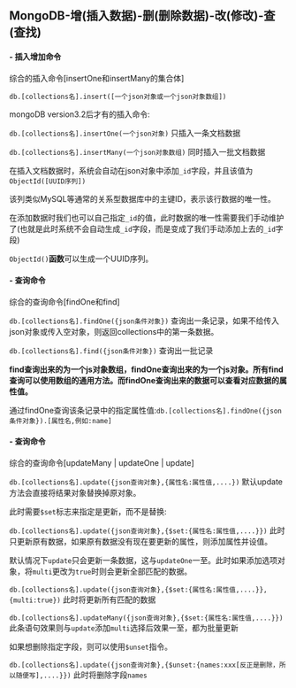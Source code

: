 ## MongoDB-增(插入数据)-删(删除数据)-改(修改)-查(查找)

#### - **插入增加命令**

综合的插入命令[insertOne和insertMany的集合体]

`db.[collections名].insert([一个json对象或一个json对象数组])`

mongoDB version3.2后才有的插入命令:

`db.[collections名].insertOne(一个json对象)`   只插入一条文档数据

`db.[collections名].insertMany(一个json对象数组)`   同时插入一批文档数据

在插入文档数据时，系统会自动在json对象中添加`_id`字段，并且该值为`ObjectId([UUID序列])`

该列类似MySQL等通常的关系型数据库中的主键ID，表示该行数据的唯一性。

在添加数据时我们也可以自己指定`_id`的值，此时数据的唯一性需要我们手动维护了(也就是此时系统不会自动生成`_id`字段，而是变成了我们手动添加上去的`_id`字段)

`ObjectId()`**函数**可以生成一个UUID序列。


#### - **查询命令**

综合的查询命令[findOne和find]

`db.[collections名].findOne({json条件对象})`    查询出一条记录，如果不给传入json对象或传入空对象，则返回collections中的第一条数据。

`db.[collections名].find({json条件对象})`		查询出一批记录

**find查询出来的为一个js对象数组，findOne查询出来的为一个js对象。所有find查询可以使用数组的通用方法。而findOne查询出来的数据可以查看对应数据的属性值。**

通过findOne查询该条记录中的指定属性值:`db.[collections名].findOne({json条件对象}).[属性名,例如:name]`

#### - **查询命令**

综合的查询命令[updateMany | updateOne | update]

`db.[collections名].update({json查询对象},{属性名:属性值,....})`   默认update方法会直接将结果对象替换掉原对象。

此时需要`$set`标志来指定是更新，而不是替换:

`db.[collections名].update({json查询对象},{$set:{属性名:属性值,....}})`    此时只更新原有数据，如果原有数据没有现在要更新的属性，则添加属性并设值。

默认情况下`update`只会更新一条数据，这与`updateOne`一至。此时如果添加选项对象，将`multi`更改为`true`时则会更新全部匹配的数据。

`db.[collections名].update({json查询对象},{$set:{属性名:属性值,....}},{multi:true})`   此时将更新所有匹配的数据

`db.[collections名].updateMany({json查询对象},{$set:{属性名:属性值,....}})`    此条语句效果则与`update`添加`multi`选择后效果一至，都为批量更新

如果想删除指定字段，则可以使用`$unset`指令。

`db.[collections名].update({json查询对象},{$unset:{names:xxx[反正是删除，所以随便写],....}})`    此时将删除字段`names`
